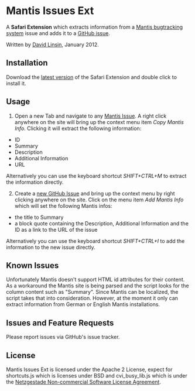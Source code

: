 # Mantis Issues Ext

A __Safari Extension__ which extracts information from a [Mantis bugtracking system](http://www.mantisbt.org/) 
issue and adds it to a [GitHub issue](https://github.com/dlinsin/Mantis-Issues-Ext/issues).

Written by [David Linsin](http://dlinsin.github.com), January 2012.

## Installation

Download the [latest version](https://github.com/downloads/dlinsin/Mantis-Issues-Ext/mantis_issues_ext-1.2.safariextz) of the Safari Extension 
and double click to install it.

## Usage

1. Open a new Tab and navigate to any [Mantis Issue](http://www.mantisbt.org/demo/view.php?id=11254). 
A right click anywhere on the site will bring up the context menu item _Copy Mantis Info_. 
Clicking it will extract the following information:

  * ID
  * Summary
  * Description
  * Additional Information
  * URL

Alternatively you can use the keyboard shortcut _SHIFT+CTRL+M_ to extract the information 
directly.

2. Create a [new GitHub Issue](https://github.com/dlinsin/Mantis-Issues-Ext/issues/new) and 
bring up the context menu by right clicking anywhere on the site. Click on the menu item 
_Add Mantis Info_ which will set the following Mantis infos:

  * the title to Summary
  * a block quote containing the Description, Additional Information and the ID as a link to the URL of the issue

Alternatively you can use the keyboard shortcut _SHIFT+CTRL+I_ to add the information to the 
new issue directly.

## Known Issues

Unfortunately Mantis doesn't support HTML id attributes for their content. As a workaround 
the Mantis site is being parsed and the script looks for the column content such as "Summary". 
Since Mantis can be localized, the script takes that into consideration. However, at the moment it 
only can extract information from German or English Mantis installations. 

## Issues and Feature Requests

Please report issues via GitHub's issue tracker.

## License

Mantis Issues Ext is licensed under the Apache 2 License, expect for shortcuts.js which is 
licenses under BSD and cvi_busy_lib.js which is under the [Netzgestade Non-commercial Software License Agreement](http://www.netzgesta.de/cvi/LICENSE.html). 